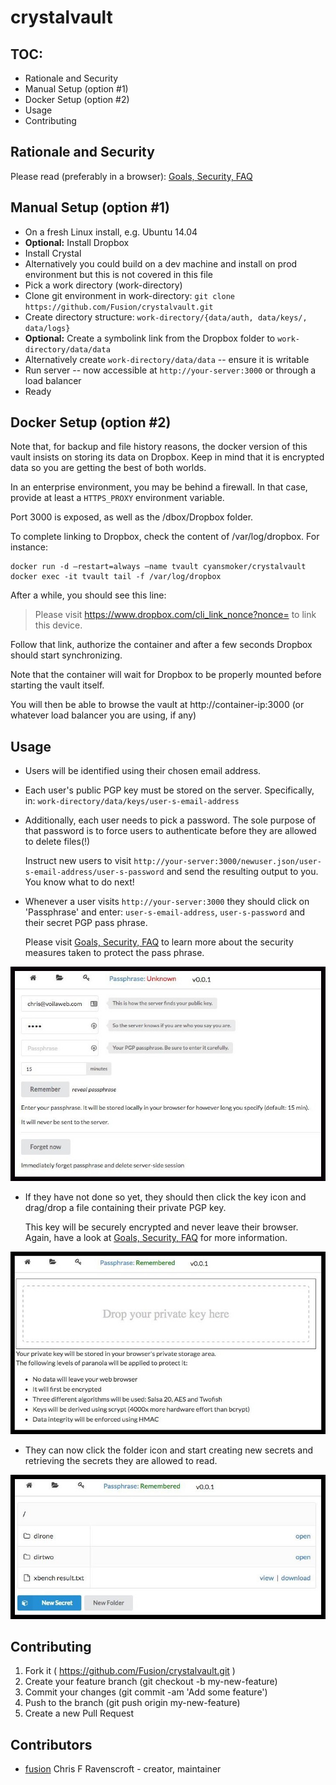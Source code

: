 # crystalvault

## TOC:

* Rationale and Security
* Manual Setup (option #1)
* Docker Setup (option #2)
* Usage
* Contributing

## Rationale and Security

Please read (preferably in a browser): 
[Goals, Security, FAQ](public/content/design_content.txt)

## Manual Setup (option #1)

* On a fresh Linux install, e.g. Ubuntu 14.04
* **Optional:** Install Dropbox
* Install Crystal
* Alternatively you could build on a dev machine and install on prod environment
 but this is not covered in this file
* Pick a work directory (work-directory)
* Clone git environment in work-directory: `git clone https://github.com/Fusion/crystalvault.git`
* Create directory structure: `work-directory/{data/auth, data/keys/, data/logs}` 
* **Optional:** Create a symbolink link from the Dropbox folder to `work-directory/data/data`
* Alternatively create `work-directory/data/data` -- ensure it is writable
* Run server -- now accessible at `http://your-server:3000` or through a load balancer
* Ready

## Docker Setup (option #2)

Note that, for backup and file history reasons,
 the docker version of this vault insists on storing its data on Dropbox.
 Keep in mind that it is encrypted data so you are getting the best of both worlds.

In an enterprise environment, you may be behind a firewall.
In that case, provide at least a `HTTPS_PROXY` environment variable.

Port 3000 is exposed, as well as the /dbox/Dropbox folder.

To complete linking to Dropbox, check the content of /var/log/dropbox. For instance:

    docker run -d —restart=always —name tvault cyansmoker/crystalvault
    docker exec -it tvault tail -f /var/log/dropbox


After a while, you should see this line:

> Please visit https://www.dropbox.com/cli_link_nonce?nonce=<nonce> to link this device.

Follow that link, authorize the container and after a few seconds Dropbox should start synchronizing.

Note that the container will wait for Dropbox to be properly mounted before starting the vault itself.

You will then be able to browse the vault at http://container-ip:3000 (or whatever load balancer you are using, if any)

## Usage

* Users will be identified using their chosen email address.
* Each user's public PGP key must be stored on the server. Specifically, in:
 `work-directory/data/keys/user-s-email-address`
* Additionally, each user needs to pick a password. The sole purpose of that password
 is to force users to authenticate before they are allowed to delete files(!)

    Instruct new users to visit `http://your-server:3000/newuser.json/user-s-email-address/user-s-password`
 and send the resulting output to you. You know what to do next!

* Whenever a user visits `http://your-server:3000` they should click on 'Passphrase'
 and enter: `user-s-email-address`, `user-s-password` and their secret PGP pass phrase.

    Please visit [Goals, Security, FAQ](public/content/design_content.txt) to learn more about
 the security measures taken to protect the pass phrase.

![enterpassphrase](https://raw.githubusercontent.com/Fusion/crystalvault/master/public/content/enterpassphrase.jpg)

<p></p>

* If they have not done so yet, they should then click the key icon and drag/drop
 a file containing their private PGP key.

    This key will be securely encrypted and
 never leave their browser. Again, have a look at 
 [Goals, Security, FAQ](public/content/design_content.txt) for more information.


![dropprivatekey](https://raw.githubusercontent.com/Fusion/crystalvault/master/public/content/dropprivatekey.jpg)

<p></p>

* They can now click the folder icon and start creating new secrets and retrieving
 the secrets they are allowed to read.

![navigate](https://raw.githubusercontent.com/Fusion/crystalvault/master/public/content/navigate.jpg)

## Contributing

1. Fork it ( https://github.com/Fusion/crystalvault.git )
2. Create your feature branch (git checkout -b my-new-feature)
3. Commit your changes (git commit -am 'Add some feature')
4. Push to the branch (git push origin my-new-feature)
5. Create a new Pull Request

## Contributors

- [fusion](https://github.com/fusion) Chris F Ravenscroft - creator, maintainer
